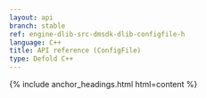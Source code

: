 ```yaml
---
layout: api
branch: stable
ref: engine-dlib-src-dmsdk-dlib-configfile-h
language: C++
title: API reference (ConfigFile)
type: Defold C++
---
```

{% include anchor_headings.html html=content %}